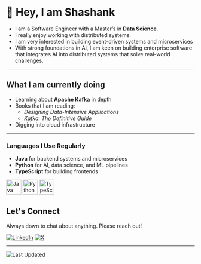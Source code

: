 # 👋 Hey, I am Shashank

- I am a Software Engineer with a Master’s in **Data Science**.
- I really enjoy working with distributed systems.
- I am very interested in building event-driven systems and microservices
- With strong foundations in AI, I am keen on building enterprise software that integrates AI into distributed systems that solve real-world challenges.
  
---

## What I am currently doing

- Learning about **Apache Kafka** in depth 
- Books that I am reading:
  - *Designing Data-Intensive Applications*  
  - *Kafka: The Definitive Guide*
- Digging into cloud infrastructure

---

### Languages I Use Regularly

- **Java** for backend systems and microservices  
- **Python** for AI, data science, and ML pipelines  
- **TypeScript** for building frontends

<p align="left">
  <img src="https://cdn.jsdelivr.net/gh/devicons/devicon/icons/java/java-original.svg" alt="Java" width="40" height="40"/>
  <img src="https://cdn.jsdelivr.net/gh/devicons/devicon/icons/python/python-original.svg" alt="Python" width="40" height="40"/>
  <img src="https://cdn.jsdelivr.net/gh/devicons/devicon/icons/typescript/typescript-original.svg" alt="TypeScript" width="40" height="40"/>
</p>



## Let's Connect

Always down to chat about anything. Please reach out!

[![LinkedIn](https://img.shields.io/badge/LinkedIn-Connect-blue?style=for-the-badge&logo=linkedin)](https://linkedin.com/in/hs-shashank)
[![X](https://img.shields.io/badge/X-Follow-black?style=for-the-badge&logo=x&logoColor=white)](https://x.com/GeekinginJava)

---

![Last Updated](https://img.shields.io/github/last-commit/shashankhs11/shashankhs11?label=Last%20Updated&style=flat-square)
